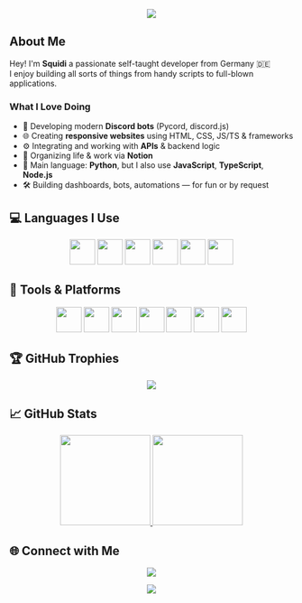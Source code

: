 <!-- Header mit coolem Slice-Effekt -->
<p align="center">
  <img src="https://capsule-render.vercel.app/api?type=waving&color=gradient&height=200&section=header&fontSize=40&fontColor=ffffff&text=Welcome%20to%20my%20GitHub!" />
</p>

## About Me

Hey! I'm **Squidi** a passionate self-taught developer from Germany 🇩🇪  
I enjoy building all sorts of things from handy scripts to full-blown applications.

### What I Love Doing

- 🤖 Developing modern **Discord bots** (Pycord, discord.js)  
- 🌐 Creating **responsive websites** using HTML, CSS, JS/TS & frameworks  
- ⚙️ Integrating and working with **APIs** & backend logic  
- 🧠 Organizing life & work via **Notion**  
- 🐍 Main language: **Python**, but I also use **JavaScript**, **TypeScript**, **Node.js**  
- 🛠️ Building dashboards, bots, automations — for fun or by request

## 💻 Languages I Use

<p align="center">
  <img src="https://cdn.jsdelivr.net/gh/devicons/devicon/icons/python/python-original.svg" width="45" />
  <img src="https://cdn.jsdelivr.net/gh/devicons/devicon/icons/javascript/javascript-original.svg" width="45" />
  <img src="https://cdn.jsdelivr.net/gh/devicons/devicon/icons/typescript/typescript-original.svg" width="45" />
  <img src="https://cdn.jsdelivr.net/gh/devicons/devicon/icons/nodejs/nodejs-original.svg" width="45" />
  <img src="https://cdn.jsdelivr.net/gh/devicons/devicon/icons/html5/html5-original.svg" width="45" />
  <img src="https://cdn.jsdelivr.net/gh/devicons/devicon/icons/css3/css3-original.svg" width="45" />
</p>

## 🧰 Tools & Platforms

<p align="center">
  <img src="https://cdn.jsdelivr.net/gh/devicons/devicon/icons/docker/docker-original.svg" width="45" />
  <img src="https://cdn.jsdelivr.net/gh/devicons/devicon/icons/git/git-original.svg" width="45" />
  <img src="https://cdn.jsdelivr.net/gh/devicons/devicon/icons/github/github-original.svg" width="45" />
  <img src="https://cdn.jsdelivr.net/gh/devicons/devicon/icons/vscode/vscode-original.svg" width="45" />
  <img src="https://cdn.jsdelivr.net/gh/devicons/devicon/icons/mysql/mysql-original.svg" width="45" />
  <img src="https://cdn.jsdelivr.net/gh/devicons/devicon/icons/postgresql/postgresql-original.svg" width="45" />
  <img src="https://upload.wikimedia.org/wikipedia/commons/e/e9/Notion-logo.svg" width="45" />
</p>

## 🏆 GitHub Trophies

<p align="center">
  <img src="https://github-profile-trophy.vercel.app/?username=Squidiis&theme=radical&no-frame=true&row=2&column=5&margin-w=10&margin-h=10&title=Stars,Followers,Commits,PullRequest,Issues,Repositories,MultipleLang" />
</p>

## 📈 GitHub Stats

<p align="center">
  <a href="https://github.com/Squidiis">
    <img src="https://github-readme-stats.vercel.app/api?username=Squidiis&show_icons=true&theme=radical&border_radius=10" height="160"/>
  </a>
  <a href="https://github.com/Squidiis">
    <img src="https://github-readme-streak-stats.herokuapp.com/?user=Squidiis&theme=radical&border_radius=10" height="160"/>
  </a>
</p>


## 🌐 Connect with Me

<p align="center">
  <a href="https://discord.gg/Zv5JtYhd9r">
    <img src="https://img.shields.io/discord/1040624306062889032?color=5865F2&label=Join%20My%20Server&logo=discord&logoColor=white&style=for-the-badge" />
  </a>
</p>

<p align="center">
  <img src="https://capsule-render.vercel.app/api?type=waving&color=gradient&height=150&section=footer" />
</p>
